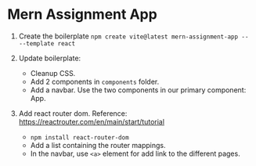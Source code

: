 # Mern Assignment App

1. Create the boilerplate
`npm create vite@latest mern-assignment-app -- --template react`

2. Update boilerplate:
    - Cleanup CSS.
    - Add 2 components in `components` folder.
    - Add a navbar. Use the two components in our primary component: App.


3. Add react router dom. Reference: https://reactrouter.com/en/main/start/tutorial
    - `npm install react-router-dom`
    - Add a list containing the router mappings.
    - In the navbar, use `<a>` element for add link to the different pages.
